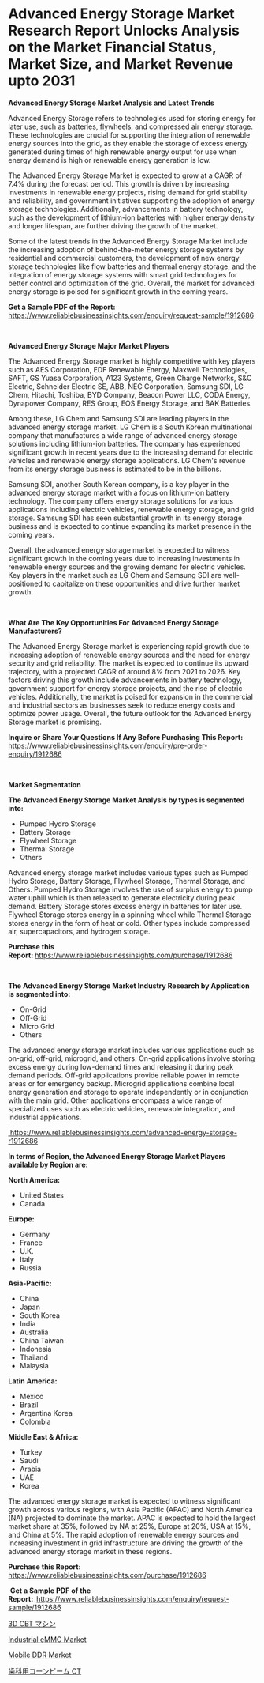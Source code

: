 <p><h1>Advanced Energy Storage Market Research Report Unlocks Analysis on the Market Financial Status, Market Size, and Market Revenue upto 2031</h1></p><p><strong>Advanced Energy Storage Market Analysis and Latest Trends</strong></p>
<p><p>Advanced Energy Storage refers to technologies used for storing energy for later use, such as batteries, flywheels, and compressed air energy storage. These technologies are crucial for supporting the integration of renewable energy sources into the grid, as they enable the storage of excess energy generated during times of high renewable energy output for use when energy demand is high or renewable energy generation is low.</p><p>The Advanced Energy Storage Market is expected to grow at a CAGR of 7.4% during the forecast period. This growth is driven by increasing investments in renewable energy projects, rising demand for grid stability and reliability, and government initiatives supporting the adoption of energy storage technologies. Additionally, advancements in battery technology, such as the development of lithium-ion batteries with higher energy density and longer lifespan, are further driving the growth of the market.</p><p>Some of the latest trends in the Advanced Energy Storage Market include the increasing adoption of behind-the-meter energy storage systems by residential and commercial customers, the development of new energy storage technologies like flow batteries and thermal energy storage, and the integration of energy storage systems with smart grid technologies for better control and optimization of the grid. Overall, the market for advanced energy storage is poised for significant growth in the coming years.</p></p>
<p><strong>Get a Sample PDF of the Report:&nbsp;</strong> <a href="https://www.reliablebusinessinsights.com/enquiry/request-sample/1912686">https://www.reliablebusinessinsights.com/enquiry/request-sample/1912686</a></p>
<p>&nbsp;</p>
<p><strong>Advanced Energy Storage Major Market Players</strong></p>
<p><p>The Advanced Energy Storage market is highly competitive with key players such as AES Corporation, EDF Renewable Energy, Maxwell Technologies, SAFT, GS Yuasa Corporation, A123 Systems, Green Charge Networks, S&C Electric, Schneider Electric SE, ABB, NEC Corporation, Samsung SDI, LG Chem, Hitachi, Toshiba, BYD Company, Beacon Power LLC, CODA Energy, Dynapower Company, RES Group, EOS Energy Storage, and BAK Batteries.</p><p>Among these, LG Chem and Samsung SDI are leading players in the advanced energy storage market. LG Chem is a South Korean multinational company that manufactures a wide range of advanced energy storage solutions including lithium-ion batteries. The company has experienced significant growth in recent years due to the increasing demand for electric vehicles and renewable energy storage applications. LG Chem's revenue from its energy storage business is estimated to be in the billions.</p><p>Samsung SDI, another South Korean company, is a key player in the advanced energy storage market with a focus on lithium-ion battery technology. The company offers energy storage solutions for various applications including electric vehicles, renewable energy storage, and grid storage. Samsung SDI has seen substantial growth in its energy storage business and is expected to continue expanding its market presence in the coming years.</p><p>Overall, the advanced energy storage market is expected to witness significant growth in the coming years due to increasing investments in renewable energy sources and the growing demand for electric vehicles. Key players in the market such as LG Chem and Samsung SDI are well-positioned to capitalize on these opportunities and drive further market growth.</p></p>
<p>&nbsp;</p>
<p><strong>What Are The Key Opportunities For Advanced Energy Storage Manufacturers?</strong></p>
<p><p>The Advanced Energy Storage market is experiencing rapid growth due to increasing adoption of renewable energy sources and the need for energy security and grid reliability. The market is expected to continue its upward trajectory, with a projected CAGR of around 8% from 2021 to 2026. Key factors driving this growth include advancements in battery technology, government support for energy storage projects, and the rise of electric vehicles. Additionally, the market is poised for expansion in the commercial and industrial sectors as businesses seek to reduce energy costs and optimize power usage. Overall, the future outlook for the Advanced Energy Storage market is promising.</p></p>
<p><strong>Inquire or Share Your Questions If Any Before Purchasing This Report:</strong> <a href="https://www.reliablebusinessinsights.com/enquiry/pre-order-enquiry/1912686">https://www.reliablebusinessinsights.com/enquiry/pre-order-enquiry/1912686</a></p>
<p>&nbsp;</p>
<p><strong>Market Segmentation</strong></p>
<p><strong>The Advanced Energy Storage Market Analysis by types is segmented into:</strong></p>
<p><ul><li>Pumped Hydro Storage</li><li>Battery Storage</li><li>Flywheel Storage</li><li>Thermal Storage</li><li>Others</li></ul></p>
<p><p>Advanced energy storage market includes various types such as Pumped Hydro Storage, Battery Storage, Flywheel Storage, Thermal Storage, and Others. Pumped Hydro Storage involves the use of surplus energy to pump water uphill which is then released to generate electricity during peak demand. Battery Storage stores excess energy in batteries for later use. Flywheel Storage stores energy in a spinning wheel while Thermal Storage stores energy in the form of heat or cold. Other types include compressed air, supercapacitors, and hydrogen storage.</p></p>
<p><strong>Purchase this Report:&nbsp;</strong><a href="https://www.reliablebusinessinsights.com/purchase/1912686">https://www.reliablebusinessinsights.com/purchase/1912686</a></p>
<p>&nbsp;</p>
<p><strong>The Advanced Energy Storage Market Industry Research by Application is segmented into:</strong></p>
<p><ul><li>On-Grid</li><li>Off-Grid</li><li>Micro Grid</li><li>Others</li></ul></p>
<p><p>The advanced energy storage market includes various applications such as on-grid, off-grid, microgrid, and others. On-grid applications involve storing excess energy during low-demand times and releasing it during peak demand periods. Off-grid applications provide reliable power in remote areas or for emergency backup. Microgrid applications combine local energy generation and storage to operate independently or in conjunction with the main grid. Other applications encompass a wide range of specialized uses such as electric vehicles, renewable integration, and industrial applications.</p></p>
<p><a href="https://www.reliablebusinessinsights.com/advanced-energy-storage-r1912686">&nbsp;https://www.reliablebusinessinsights.com/advanced-energy-storage-r1912686</a></p>
<p><strong>In terms of Region, the Advanced Energy Storage Market Players available by Region are:</strong></p>
<p>
    <p> <strong> North America: </strong>
        <ul>
            <li>United States</li>
            <li>Canada</li>
        </ul>
        </p> 
    <p> <strong> Europe: </strong>
        <ul>
            <li>Germany</li>
            <li>France</li>
            <li>U.K.</li>
            <li>Italy</li>
            <li>Russia</li>
        </ul>
        </p> 
    <p> <strong> Asia-Pacific: </strong>
        <ul>
            <li>China</li>
            <li>Japan</li>
            <li>South Korea</li>
            <li>India</li>
            <li>Australia</li>
            <li>China Taiwan</li>
            <li>Indonesia</li>
            <li>Thailand</li>
            <li>Malaysia</li>
        </ul>
        </p> 
    <p> <strong> Latin America: </strong>
        <ul>
            <li>Mexico</li>
            <li>Brazil</li>
            <li>Argentina Korea</li>
            <li>Colombia</li>
        </ul>
        </p> 
    <p> <strong> Middle East & Africa: </strong>
        <ul>
            <li>Turkey</li>
            <li>Saudi</li>
            <li>Arabia</li>
            <li>UAE</li>
            <li>Korea</li>
        </ul>
    </p>
    </p>
<p><p>The advanced energy storage market is expected to witness significant growth across various regions, with Asia Pacific (APAC) and North America (NA) projected to dominate the market. APAC is expected to hold the largest market share at 35%, followed by NA at 25%, Europe at 20%, USA at 15%, and China at 5%. The rapid adoption of renewable energy sources and increasing investment in grid infrastructure are driving the growth of the advanced energy storage market in these regions.</p></p>
<p><strong>Purchase this Report: </strong><a href="https://www.reliablebusinessinsights.com/purchase/1912686">https://www.reliablebusinessinsights.com/purchase/1912686</a></p>
<p>&nbsp;<strong>Get a Sample PDF of the Report:&nbsp;&nbsp;</strong><a href="https://www.reliablebusinessinsights.com/enquiry/request-sample/1912686">https://www.reliablebusinessinsights.com/enquiry/request-sample/1912686</a></p>
<p><strong></strong></p>
<p><p><a href="https://github.com/mohamedbakry57/Market-Research-Report-List-4/blob/main/3757199149411.md">3D CBT マシン</a></p><p><a href="https://github.com/ChiragRp1/Market-Research-Report-List-5/blob/main/industrial-emmc-market.md">Industrial eMMC Market</a></p><p><a href="https://github.com/rakibtthstu9900/Market-Research-Report-List-1/blob/main/mobile-ddr-market.md">Mobile DDR Market</a></p><p><a href="https://github.com/DanykaKilback/Market-Research-Report-List-1/blob/main/2122404149410.md">歯科用コーンビーム CT</a></p></p>